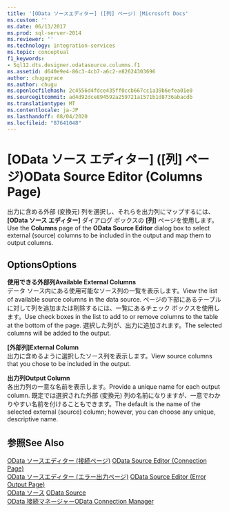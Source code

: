```yaml
---
title: '[OData ソースエディター] ([列] ページ) |Microsoft Docs'
ms.custom: ''
ms.date: 06/13/2017
ms.prod: sql-server-2014
ms.reviewer: ''
ms.technology: integration-services
ms.topic: conceptual
f1_keywords:
- Sql12.dts.designer.odatasource.columns.f1
ms.assetid: d640e9e4-86c3-4cb7-a6c2-e82624303696
author: chugugrace
ms.author: chugu
ms.openlocfilehash: 2c4556d4fdce435ff0ccb667cc1a39b6efea01e0
ms.sourcegitcommit: ad4d92dce894592a259721a1571b1d8736abacdb
ms.translationtype: MT
ms.contentlocale: ja-JP
ms.lasthandoff: 08/04/2020
ms.locfileid: "87641048"
---
```

# <a name="odata-source-editor-columns-page"></a><span data-ttu-id="d9807-102">[OData ソース エディター] ([列] ページ)</span><span class="sxs-lookup"><span data-stu-id="d9807-102">OData Source Editor (Columns Page)</span></span>
  <span data-ttu-id="d9807-103">出力に含める外部 (変換元) 列を選択し、それらを出力列にマップするには、 **[OData ソース エディター]** ダイアログ ボックスの **[列]** ページを使用します。</span><span class="sxs-lookup"><span data-stu-id="d9807-103">Use the **Columns** page of the **OData Source Editor** dialog box to select external (source) columns to be included in the output and map them to output columns.</span></span>  
  
## <a name="options"></a><span data-ttu-id="d9807-104">Options</span><span class="sxs-lookup"><span data-stu-id="d9807-104">Options</span></span>  
 <span data-ttu-id="d9807-105">**使用できる外部列**</span><span class="sxs-lookup"><span data-stu-id="d9807-105">**Available External Columns**</span></span>  
 <span data-ttu-id="d9807-106">データ ソース内にある使用可能なソース列の一覧を表示します。</span><span class="sxs-lookup"><span data-stu-id="d9807-106">View the list of available source columns in the data source.</span></span> <span data-ttu-id="d9807-107">ページの下部にあるテーブルに対して列を追加または削除するには、一覧にあるチェック ボックスを使用します。</span><span class="sxs-lookup"><span data-stu-id="d9807-107">Use check boxes in the list to add to or remove columns to the table at the bottom of the page.</span></span> <span data-ttu-id="d9807-108">選択した列が、出力に追加されます。</span><span class="sxs-lookup"><span data-stu-id="d9807-108">The selected columns will be added to the output.</span></span>  
  
 <span data-ttu-id="d9807-109">**[外部列]**</span><span class="sxs-lookup"><span data-stu-id="d9807-109">**External Column**</span></span>  
 <span data-ttu-id="d9807-110">出力に含めるように選択したソース列を表示します。</span><span class="sxs-lookup"><span data-stu-id="d9807-110">View source columns that you chose to be included in the output.</span></span>  
  
 <span data-ttu-id="d9807-111">**出力列**</span><span class="sxs-lookup"><span data-stu-id="d9807-111">**Output Column**</span></span>  
 <span data-ttu-id="d9807-112">各出力列の一意な名前を表示します。</span><span class="sxs-lookup"><span data-stu-id="d9807-112">Provide a unique name for each output column.</span></span> <span data-ttu-id="d9807-113">既定では選択された外部 (変換元) 列の名前になりますが、一意でわかりやすい名前を付けることもできます。</span><span class="sxs-lookup"><span data-stu-id="d9807-113">The default is the name of the selected external (source) column; however, you can choose any unique, descriptive name.</span></span>  
  
## <a name="see-also"></a><span data-ttu-id="d9807-114">参照</span><span class="sxs-lookup"><span data-stu-id="d9807-114">See Also</span></span>  
 <span data-ttu-id="d9807-115">[OData ソースエディター &#40;接続ページ&#41;](../../2014/integration-services/odata-source-editor-connection-page.md) </span><span class="sxs-lookup"><span data-stu-id="d9807-115">[OData Source Editor &#40;Connection Page&#41;](../../2014/integration-services/odata-source-editor-connection-page.md) </span></span>  
 <span data-ttu-id="d9807-116">[OData ソースエディター &#40;エラー出力ページ&#41;](../../2014/integration-services/odata-source-editor-error-output-page.md) </span><span class="sxs-lookup"><span data-stu-id="d9807-116">[OData Source Editor &#40;Error Output Page&#41;](../../2014/integration-services/odata-source-editor-error-output-page.md) </span></span>  
 <span data-ttu-id="d9807-117">[OData ソース](data-flow/odata-source.md) </span><span class="sxs-lookup"><span data-stu-id="d9807-117">[OData Source](data-flow/odata-source.md) </span></span>  
 [<span data-ttu-id="d9807-118">OData 接続マネージャー</span><span class="sxs-lookup"><span data-stu-id="d9807-118">OData Connection Manager</span></span>](connection-manager/odata-connection-manager.md)  
  
  
